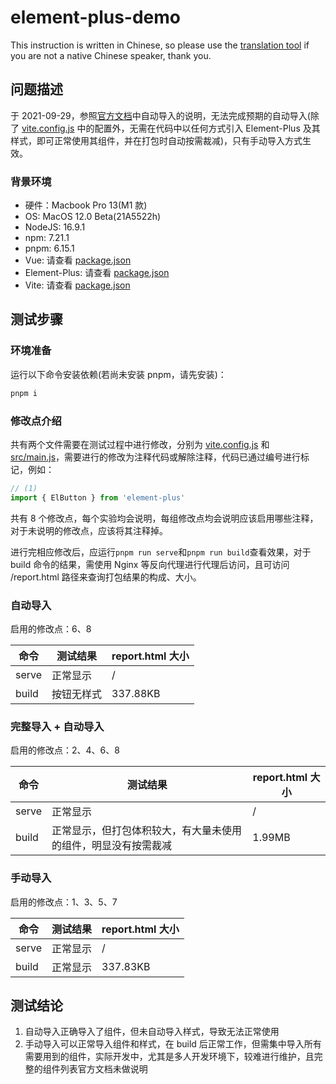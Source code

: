 # element-plus-demo
This instruction is written in Chinese, so please use the [translation tool](https://www.deepl.com) if you are not a native Chinese speaker, thank you.

## 问题描述
于 2021-09-29，参照[官方文档](https://element-plus.gitee.io/zh-CN/guide/quickstart.html#on-demand-import)中自动导入的说明，无法完成预期的自动导入(除了 [vite.config.js](vite.config.js) 中的配置外，无需在代码中以任何方式引入 Element-Plus 及其样式，即可正常使用其组件，并在打包时自动按需裁减)，只有手动导入方式生效。

### 背景环境
* 硬件：Macbook Pro 13(M1 款)
* OS: MacOS 12.0 Beta(21A5522h)
* NodeJS: 16.9.1
* npm: 7.21.1
* pnpm: 6.15.1
* Vue: 请查看 [package.json](package.json)
* Element-Plus: 请查看 [package.json](package.json)
* Vite: 请查看 [package.json](package.json)

## 测试步骤
### 环境准备
运行以下命令安装依赖(若尚未安装 pnpm，请先安装)：

```sh
pnpm i
```

### 修改点介绍
共有两个文件需要在测试过程中进行修改，分别为 [vite.config.js](vite.config.js) 和 [src/main.js](src/main.js)，需要进行的修改为注释代码或解除注释，代码已通过编号进行标记，例如：

```js
// (1)
import { ElButton } from 'element-plus'
```

共有 8 个修改点，每个实验均会说明，每组修改点均会说明应该启用哪些注释，对于未说明的修改点，应该将其注释掉。

进行完相应修改后，应运行`pnpm run serve`和`pnpm run build`查看效果，对于 build 命令的结果，需使用 Nginx 等反向代理进行代理后访问，且可访问 /report.html 路径来查询打包结果的构成、大小。

### 自动导入
启用的修改点：6、8

| 命令 | 测试结果 | report.html 大小 |
| ---- | -------- | ---------------- |
| serve | 正常显示 | / |
| build | 按钮无样式 | 337.88KB |

### 完整导入 + 自动导入
启用的修改点：2、4、6、8

| 命令 | 测试结果 | report.html 大小 |
| ---- | -------- | ---------------- |
| serve | 正常显示 | / |
| build | 正常显示，但打包体积较大，有大量未使用的组件，明显没有按需裁减 | 1.99MB |

### 手动导入
启用的修改点：1、3、5、7

| 命令 | 测试结果 | report.html 大小 |
| ---- | -------- | ---------------- |
| serve | 正常显示 | / |
| build | 正常显示 | 337.83KB |

## 测试结论
1. 自动导入正确导入了组件，但未自动导入样式，导致无法正常使用
2. 手动导入可以正常导入组件和样式，在 build 后正常工作，但需集中导入所有需要用到的组件，实际开发中，尤其是多人开发环境下，较难进行维护，且完整的组件列表官方文档未做说明
